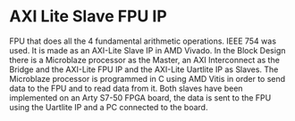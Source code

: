 # AXI Lite Slave FPU IP
 FPU that does all the 4 fundamental arithmetic operations. IEEE 754 was used.
It is made as an AXI-Lite Slave IP in AMD Vivado.
In the Block Design there is a Microblaze processor as the Master, an AXI Interconnect as the Bridge and the AXI-Lite FPU IP and the AXI-Lite Uartlite IP as Slaves.
The Microblaze processor is programmed in C using AMD Vitis in order to send data to the FPU and to read data from it.
Both slaves have been implemented on an Arty S7-50 FPGA board, the data is sent to the FPU using the Uartlite IP and a PC connected to the board.
